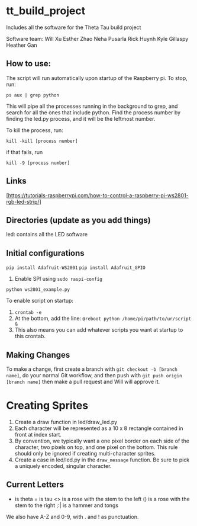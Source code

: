 tt_build_project
================
Includes all the software for the Theta Tau build project

Software team:
Will Xu
Esther Zhao
Neha Pusarla
Rick Huynh
Kyle Gillaspy
Heather Gan

## How to use:
The script will run automatically upon startup of the Raspberry pi. To stop, run:

`ps aux | grep python`

This will pipe all the processes running in the background to grep, and search
for all the ones that include python. Find the process number by finding the led.py
process, and it will be the leftmost number.

To kill the process, run:

`kill -kill [process number]`

if that fails, run

`kill -9 [process number]`


## Links
[https://tutorials-raspberrypi.com/how-to-control-a-raspberry-pi-ws2801-rgb-led-strip/]

## Directories (update as you add things)
led: contains all the LED software

## Initial configurations
`pip install Adafruit-WS2801`
`pip install Adafruit_GPIO`

1. Enable SPI using `sudo raspi-config`

`python ws2801_example.py`

To enable script on startup:
1. `crontab -e`
2. At the bottom, add the line:
   `@reboot python /home/pi/path/to/ur/script &`
3. This also means you can add whatever scripts you want at startup to this crontab.


## Making Changes
To make a change, first create a branch with `git checkout -b [branch name]`,
do your normal Git workflow, and
then push with `git push origin [branch name]`
then make a pull request and Will will approve it.

# Creating Sprites
1. Create a draw function in led/draw_led.py
2. Each character will be represented as a 10 x 8 rectangle contained in front at index start.
3. By convention, we typically want a one pixel border on each side of the character, two pixels on top, and one pixel on the bottom. This rule should only be ignored if creating multi-character sprites.
4. Create a case in led/led.py in the `draw_message` function. Be sure to pick a uniquely encoded, singular character.

## Current Letters
+ is theta
= is tau
<> is a rose with the stem to the left
() is a rose with the stem to the right
;:| is a hammer and tongs

We also have A-Z and 0-9, with . and ! as punctuation.
